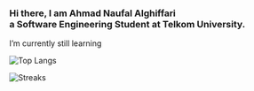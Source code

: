 ### Hi there, I am Ahmad Naufal Alghiffari  <br> a Software Engineering Student at Telkom University.
I’m currently still learning 

![Top Langs](https://github-readme-stats.vercel.app/api/top-langs/?username=Nopal1122&hide_progress=false&theme=radical&layout=compact)

![Streaks](https://github-readme-streak-stats.herokuapp.com?user=Nopal1122&theme=radical&layout=compact)